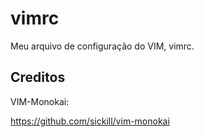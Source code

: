 # vimrc
Meu arquivo de configuração do VIM, vimrc.

## Creditos

VIM-Monokai:

https://github.com/sickill/vim-monokai

